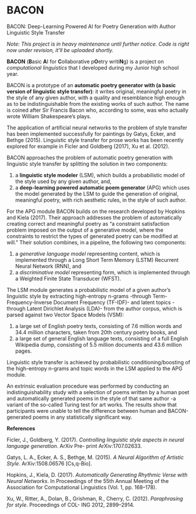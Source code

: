 # BACON
BACON: Deep-Learning Powered AI for Poetry Generation with Author Linguistic Style Transfer

_Note: This project is in heavy maintenance until further notice. Code is right now under revision, it'll be uploaded shortly._

**BACON** (**B**asic **A**I for **C**ollaborative p**O**etry writi**N**g) is a project on _computational linguistics_ that I developed during my Junior high school year.

BACON is a prototype of an **automatic poetry generator with (a basic version of linguistic style transfer)**: it writes original, meaningful poetry in the style of any given author, with a quality and resemblance high enough as to be indistinguishable from the existing works of such author. The name is coined after Sir Francis Bacon who, according to some, was who actually wrote William Shakespeare’s plays.

The application of artificial neural networks to the problem of style transfer has been implemented successfully for paintings by Gatys, Ecker, and Bethge (2015). Linguistic style transfer for prose works has been recently explored for example in Ficler and Goldberg (2017), Xu et al. (2012).

BACON approaches the problem of automatic poetry generation with linguistic style transfer by splitting the solution in two components:

1. a **linguistic style modeler** (LSM), which builds a probabilistic model of the style used by any given author, and, 
1. a **deep-learning powered automatic poem generator** (APG) which uses the model generated by the LSM to guide the generation of original, meaningful poetry, with rich aesthetic rules, in the style of such author.

For the APG module BACON builds on the research developed by Hopkins and Kiela (2017). Their approach addresses the problem of automatically creating correct and meaningful poetry as “a constraint satisfaction problem imposed on the output of a generative model, where the constraints to restrict the types of generated poetry can be modified at will.” Their solution combines, in a pipeline, the following two components: 

1. a _generative language model_ representing content, which is implemented through a Long Short Term Memory (LSTM) Recurrent Neural Network (RNN), and
1. a _discriminative model_ representing form, which is implemented through a Weighted Finite State Transducer (WFST).

The LSM module generates a probabilistic model of a given author’s linguistic style by extracting high-entropy n-grams -through Term-Frequency-Inverse Document Frequency (TF-IDF)- and latent topics -through Latent Dirichlet Analysis (LDA)- from the author corpus, which is parsed against two Vector Space Models (VSM):

1. a large set of English poetry texts, consisting of 7.6 million words and 34.4 million characters, taken from 20th century poetry books, and 
1. a large set of general English language texts, consisting of a full English Wikipedia dump, consisting of 5.5 million documents and 43.6 million pages.

Linguistic style transfer is achieved by probabilistic conditioning/boosting of the high-entropy n-grams and topic words in the LSM applied to the APG module.

An extrinsic evaluation procedure was performed by conducting an indistinguishability study with a selection of poems written by a human poet and automatically generated poems in the style of that same author -a variant of the so-called Turing test for art works. The results show that participants were unable to tell the difference between human and BACON-generated poems in any statistically significant way.

**References**

Ficler, J., Goldberg, Y. (2017). _Controlling linguistic style aspects in neural language generation_. ArXiv Pre- print ArXiv:1707.02633.

Gatys, L. A., Ecker, A. S., Bethge, M. (2015). _A Neural Algorithm of Artistic Style_. ArXiv:1508.06576 [Cs,q-Bio].

Hopkins, J., Kiela, D. (2017). _Automatically Generating Rhythmic Verse with Neural Networks_. In Proceedings of the 55th Annual Meeting of the Association for Computational Linguistics (Vol. 1, pp. 168–178).

Xu, W., Ritter, A., Dolan, B., Grishman, R., Cherry, C. (2012). _Paraphrasing for style_. Proceedings of COL- ING 2012, 2899–2914.
